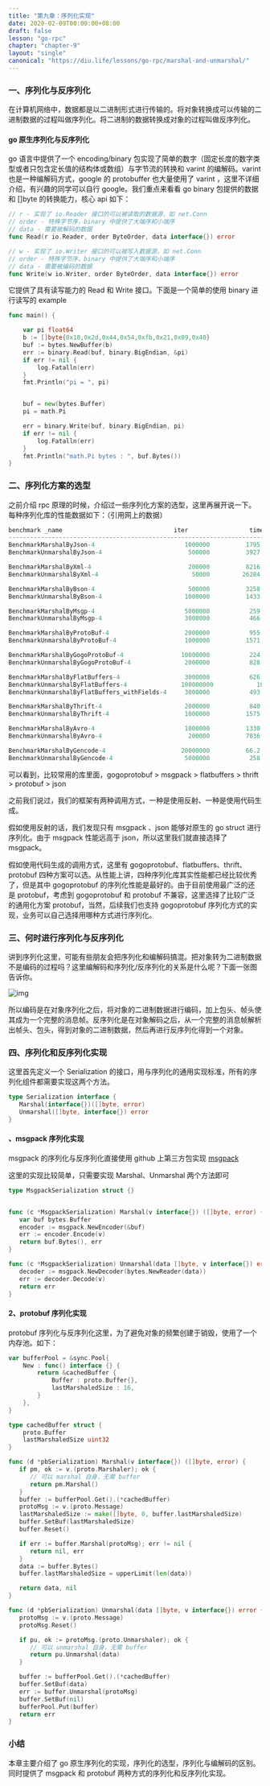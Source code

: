 ```yaml
---
title: "第九章：序列化实现"
date: 2020-02-09T00:00:00+08:00
draft: false
lesson: "go-rpc"
chapter: "chapter-9"
layout: "single"
canonical: "https://diu.life/lessons/go-rpc/marshal-and-unmarshal/"
---
```


### 一、序列化与反序列化

在计算机网络中，数据都是以二进制形式进行传输的。将对象转换成可以传输的二进制数据的过程叫做序列化。将二进制的数据转换成对象的过程叫做反序列化。

#### go 原生序列化与反序列化

go 语言中提供了一个 encoding/binary 包实现了简单的数字（固定长度的数字类型或者只包含定长值的结构体或数组）与字节流的转换和 varint 的编解码。varint 也是一种编解码方式，google 的 protobuffer 也大量使用了 varint ，这里不详细介绍，有兴趣的同学可以自行 google。我们重点来看看 go binary 包提供的数据和 []byte 的转换能力，核心 api 如下：

```go
// r - 实现了 io.Reader 接口的可以被读取的数据源，如 net.Conn
// order - 特殊字节序，binary 中提供了大端序和小端序
// data - 需要被解码的数据
func Read(r io.Reader, order ByteOrder, data interface{}) error

// w - 实现了 io.Writer 接口的可以被写入数据源，如 net.Conn
// order - 特殊字节序，binary 中提供了大端序和小端序
// data - 需要被编码的数据
func Write(w io.Writer, order ByteOrder, data interface{}) error
```

它提供了具有读写能力的 Read 和 Write 接口。下面是一个简单的使用 binary 进行读写的 example

```go
func main() {

	var pi float64
	b := []byte{0x18,0x2d,0x44,0x54,0xfb,0x21,0x09,0x40}
	buf := bytes.NewBuffer(b)
	err := binary.Read(buf, binary.BigEndian, &pi)
	if err != nil {
		log.Fatalln(err)
	}
	fmt.Println("pi = ", pi)


	buf = new(bytes.Buffer)
	pi = math.Pi

	err = binary.Write(buf, binary.BigEndian, pi)
	if err != nil {
		log.Fatalln(err)
	}
	fmt.Println("math.Pi bytes : ", buf.Bytes())
}
```

### 二、序列化方案的选型

之前介绍 rpc 原理的时候，介绍过一些序列化方案的选型，这里再展开说一下。每种序列化库的性能数据如下：（引用网上的数据）

```go
benchmark _name                               iter                 time/iter        alloc bytes/iter    allocs/iter
-------------------------------------------------------------------------------------------------------------------------
BenchmarkMarshalByJson-4                         1000000          1795 ns/op         376 B/op           4 allocs/op
BenchmarkUnmarshalByJson-4                        500000          3927 ns/op         296 B/op           9 allocs/op

BenchmarkMarshalByXml-4                           200000          8216 ns/op        4801 B/op          12 allocs/op
BenchmarkUnmarshalByXml-4                          50000         26284 ns/op        2807 B/op          67 allocs/op

BenchmarkMarshalByBson-4                          500000          3258 ns/op        1248 B/op          14 allocs/op
BenchmarkUnmarshalByBson-4                       1000000          1433 ns/op         272 B/op           7 allocs/op

BenchmarkMarshalByMsgp-4                         5000000           259 ns/op          80 B/op           1 allocs/op
BenchmarkUnmarshalByMsgp-4                       3000000           466 ns/op          32 B/op           5 allocs/op

BenchmarkMarshalByProtoBuf-4                     2000000           955 ns/op         328 B/op           5 allocs/op
BenchmarkUnmarshalByProtoBuf-4                   1000000          1571 ns/op         400 B/op          11 allocs/op

BenchmarkMarshalByGogoProtoBuf-4                10000000           224 ns/op          48 B/op           1 allocs/op
BenchmarkUnmarshalByGogoProtoBuf-4               2000000           828 ns/op         144 B/op           8 allocs/op

BenchmarkMarshalByFlatBuffers-4                  3000000           626 ns/op          16 B/op           1 allocs/op
BenchmarkUnmarshalByFlatBuffers-4               100000000            10.4 ns/op           0 B/op           0 allocs/op
BenchmarkUnmarshalByFlatBuffers_withFields-4     3000000           493 ns/op          32 B/op           5 allocs/op

BenchmarkMarshalByThrift-4                       2000000           840 ns/op          64 B/op           1 allocs/op
BenchmarkUnmarshalByThrift-4                     1000000          1575 ns/op          96 B/op           6 allocs/op

BenchmarkMarshalByAvro-4                         1000000          1330 ns/op         133 B/op           7 allocs/op
BenchmarkUnmarshalByAvro-4                        200000          7036 ns/op        1680 B/op          63 allocs/op

BenchmarkMarshalByGencode-4                     20000000          66.2 ns/op           0 B/op           0 allocs/op
BenchmarkUnmarshalByGencode-4                    5000000           258 ns/op          32 B/op           5 allocs/op
```

可以看到，比较常用的库里面，gogoprotobuf > msgpack > flatbuffers > thrift > protobuf > json

之前我们说过，我们的框架有两种调用方式，一种是使用反射、一种是使用代码生成。

假如使用反射的话，我们发现只有 msgpack 、json 能够对原生的 go struct 进行序列化。由于 msgpack 性能远高于 json，所以这里我们就直接选择了 msgpack。

假如使用代码生成的调用方式，这里有 gogoprotobuf、flatbuffers、thrift、protobuf 四种方案可以选。从性能上讲，四种序列化库其实性能都已经比较优秀了，但是其中 gogoprotobuf 的序列化性能是最好的。由于目前使用最广泛的还是 protobuf，考虑到 gogoprotobuf 和 protobuf 不兼容，这里选择了比较广泛的通用化方案 protobuf，当然，后续我们也支持 gogoprotobuf 序列化方式的实现，业务可以自己选择用哪种方式进行序列化。

### 三、何时进行序列化与反序列化

讲到序列化这里，可能有些朋友会把序列化和编解码搞混。把对象转为二进制数据不是编码的过程吗？这里编解码和序列化/反序列化的关系是什么呢？下面一张图告诉你。

![img](/images/go-rpc/9-1.jpg)

所以编码是在对象序列化之后，将对象的二进制数据进行编码，加上包头、帧头使其成为一个完整的消息帧。反序列化是在对象解码之后，从一个完整的消息帧解析出帧头、包头，得到对象的二进制数据，然后再进行反序列化得到一个对象。

### 四、序列化和反序列化实现

这里首先定义一个 Serialization 的接口，用与序列化的通用实现标准，所有的序列化组件都需要实现这两个方法。

```go
type Serialization interface {
   Marshal(interface{})([]byte, error)
   Unmarshal([]byte, interface{}) error
}
```

#### 、msgpack 序列化实现

msgpack 的序列化与反序列化直接使用 github 上第三方包实现 [msgpack](https://github.com/vmihailenco/msgpack)

这里的实现比较简单，只需要实现 Marshal、Unmarshal 两个方法即可

```go
type MsgpackSerialization struct {}


func (c *MsgpackSerialization) Marshal(v interface{}) ([]byte, error) {
   var buf bytes.Buffer
   encoder := msgpack.NewEncoder(&buf)
   err := encoder.Encode(v)
   return buf.Bytes(), err
}

func (c *MsgpackSerialization) Unmarshal(data []byte, v interface{}) error {
   decoder := msgpack.NewDecoder(bytes.NewReader(data))
   err := decoder.Decode(v)
   return err
}
```

#### 2、protobuf 序列化实现

protobuf 序列化与反序列化这里，为了避免对象的频繁创建于销毁，使用了一个内存池。如下：

```go
var bufferPool = &sync.Pool{
	New : func() interface {} {
		return &cachedBuffer {
			Buffer : proto.Buffer{},
			lastMarshaledSize : 16,
		}
	},
}

type cachedBuffer struct {
	proto.Buffer
	lastMarshaledSize uint32
}

func (d *pbSerialization) Marshal(v interface{}) ([]byte, error) {
   if pm, ok := v.(proto.Marshaler); ok {
      // 可以 marshal 自身，无需 buffer
      return pm.Marshal()
   }
   buffer := bufferPool.Get().(*cachedBuffer)
   protoMsg := v.(proto.Message)
   lastMarshaledSize := make([]byte, 0, buffer.lastMarshaledSize)
   buffer.SetBuf(lastMarshaledSize)
   buffer.Reset()

   if err := buffer.Marshal(protoMsg); err != nil {
      return nil, err
   }
   data := buffer.Bytes()
   buffer.lastMarshaledSize = upperLimit(len(data))

   return data, nil
}

func (d *pbSerialization) Unmarshal(data []byte, v interface{}) error {
   protoMsg := v.(proto.Message)
   protoMsg.Reset()

   if pu, ok := protoMsg.(proto.Unmarshaler); ok {
      // 可以 unmarshal 自身，无需 buffer
      return pu.Unmarshal(data)
   }

   buffer := bufferPool.Get().(*cachedBuffer)
   buffer.SetBuf(data)
   err := buffer.Unmarshal(protoMsg)
   buffer.SetBuf(nil)
   bufferPool.Put(buffer)
   return err
}
```

### 小结

本章主要介绍了 go 原生序列化的实现，序列化的选型，序列化与编解码的区别。同时提供了 msgpack 和 protobuf 两种方式的序列化和反序列化实现。